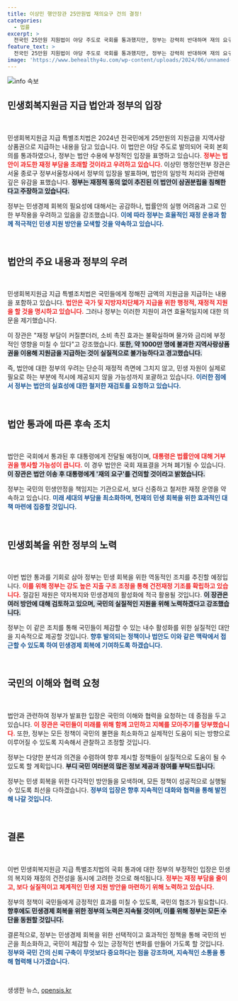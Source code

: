 ```yaml
---
title: 이상민 행안장관 25만원법 재의요구 건의 결정!
categories:
  - 법률
excerpt: >
  전국민 25만원 지원법이 야당 주도로 국회를 통과했지만, 정부는 강력히 반대하며 재의 요구를 건의할 예정. 재정 부담과 법적 문제를 강조하는 정부의 입장은 민생 회복의 방법론에 대한 논쟁을 불러오고 있다. 법안의 운명은 이제 대통령의 손에 달렸다!
feature_text: >
  전국민 25만원 지원법이 야당 주도로 국회를 통과했지만, 정부는 강력히 반대하며 재의 요구를 건의할 예정. 재정 부담과 법적 문제를 강조하는 정부의 입장은 민생 회복의 방법론에 대한 논쟁을 불러오고 있다. 법안의 운명은 이제 대통령의 손에 달렸다!
image: 'https://www.behealthy4u.com/wp-content/uploads/2024/06/unnamed-file.png'
---
```


<p><img src="https://www.behealthy4u.com/wp-content/uploads/2024/06/unnamed-file.png" alt="info 속보" /></p>

<h2 data-ke-size="size26">민생회복지원금 지급 법안과 정부의 입장</h2>

<p data-ke-size="size16">&nbsp;</p>

<p>민생회복지원금 지급 특별조치법은 2024년 전국민에게 25만원의 지원금을 지역사랑상품권으로 지급하는 내용을 담고 있습니다. 이 법안은 야당 주도로 발의되어 국회 본회의를 통과하였으나, 정부는 법안 수용에 부정적인 입장을 표명하고 있습니다. <b><span style="color: #ee2323;">정부는 법안이 과도한 재정 부담을 초래할 것이라고 우려하고 있습니다.</span></b> 이상민 행정안전부 장관은 서울 종로구 정부서울청사에서 정부의 입장을 발표하며, 법안의 일방적 처리와 관련해 깊은 유감을 표했습니다. <b><span style="background-color: #21538527;">정부는 재정적 동의 없이 추진된 이 법안이 삼권분립을 침해한다고 주장하고 있습니다.</span></b> </p>

<p>정부는 민생경제 회복의 필요성에 대해서는 공감하나, 법률안의 실행 어려움과 그로 인한 부작용을 우려하고 있음을 강조했습니다. <b><span style="color: #1a5490;">이에 따라 정부는 효율적인 재정 운용과 함께 적극적인 민생 지원 방안을 모색할 것을 약속하고 있습니다.</span></b></p>

<p data-ke-size="size16">&nbsp;</p>

<h2 data-ke-size="size26">법안의 주요 내용과 정부의 우려</h2>

<p data-ke-size="size16">&nbsp;</p>

<p>민생회복지원금 지급 특별조치법은 국민들에게 정해진 금액의 지원금을 지급하는 내용을 포함하고 있습니다. <b><span style="color: #ee2323;">법안은 국가 및 지방자치단체가 지급을 위한 행정적, 재정적 지원을 할 것을 명시하고 있습니다.</span></b> 그러나 정부는 이러한 지원이 과연 효율적일지에 대한 의문을 제기했습니다.</p>

<p>이 장관은 "재정 부담이 커질뿐더러, 소비 촉진 효과는 불확실하며 물가와 금리에 부정적인 영향을 미칠 수 있다"고 강조했습니다. <b><span style="background-color: #21538527;">또한, 약 1000만 명에 불과한 지역사랑상품권을 이용해 지원금을 지급하는 것이 실질적으로 불가능하다고 경고했습니다.</span></b> </p>

<p>즉, 법안에 대한 정부의 우려는 단순히 재정적 측면에 그치지 않고, 민생 자원이 실제로 필요로 하는 부분에 적시에 제공되지 않을 가능성까지 포괄하고 있습니다. <b><span style="color: #1a5490;">이러한 점에서 정부는 법안의 실효성에 대한 철저한 재검토를 요청하고 있습니다.</span></b></p>

<p data-ke-size="size16">&nbsp;</p>

<h2 data-ke-size="size26">법안 통과에 따른 후속 조치</h2>

<p data-ke-size="size16">&nbsp;</p>

<p>법안은 국회에서 통과된 후 대통령에게 전달될 예정이며, <b><span style="color: #ee2323;">대통령은 법률안에 대해 거부권을 행사할 가능성이 큽니다.</span></b> 이 경우 법안은 국회 재표결을 거쳐 폐기될 수 있습니다. <b><span style="background-color: #21538527;">이 장관은 법안 이송 후 대통령에게 '재의 요구'를 건의할 것이라고 밝혔습니다.</span></b> </p>

<p>정부는 국민의 민생안정을 책임지는 기관으로서, 보다 신중하고 철저한 재정 운영을 약속하고 있습니다. <b><span style="color: #1a5490;">미래 세대의 부담을 최소화하며, 현재의 민생 회복을 위한 효과적인 대책 마련에 집중할 것입니다.</span></b> </p>

<p data-ke-size="size16">&nbsp;</p>

<h2 data-ke-size="size26">민생회복을 위한 정부의 노력</h2>

<p data-ke-size="size16">&nbsp;</p>

<p>이번 법안 통과를 기회로 삼아 정부는 민생 회복을 위한 역동적인 조치를 추진할 예정입니다. <b><span style="color: #ee2323;">이를 위해 정부는 강도 높은 지출 구조 조정을 통해 건전재정 기조를 확립하고 있습니다.</span></b> 절감된 재원은 약자복지와 민생경제의 활성화에 적극 활용될 것입니다. <b><span style="background-color: #21538527;">이 장관은 여러 방안에 대해 검토하고 있으며, 국민의 실질적인 지원을 위해 노력하겠다고 강조했습니다.</span></b> </p>

<p>정부는 이 같은 조치를 통해 국민들이 체감할 수 있는 내수 활성화를 위한 실질적인 대안을 지속적으로 제공할 것입니다. <b><span style="color: #1a5490;">향후 발의되는 정책이나 법안도 이와 같은 맥락에서 접근할 수 있도록 하여 민생경제 회복에 기여하도록 하겠습니다.</span></b></p>

<p data-ke-size="size16">&nbsp;</p>

<h2 data-ke-size="size26">국민의 이해와 협력 요청</h2>

<p data-ke-size="size16">&nbsp;</p>

<p>법안과 관련하여 정부가 발표한 입장은 국민의 이해와 협력을 요청하는 데 중점을 두고 있습니다. <b><span style="color: #ee2323;">이 장관은 국민들이 미래를 위해 함께 고민하고 지혜를 모아주기를 당부했습니다.</span></b> 또한, 정부는 모든 정책이 국민의 불편을 최소화하고 실제적인 도움이 되는 방향으로 이루어질 수 있도록 지속해서 관찰하고 조정할 것입니다.</p>

<p>정부는 다양한 분석과 의견을 수렴하여 향후 제시할 정책들이 실질적으로 도움이 될 수 있도록 할 계획입니다. <b><span style="background-color: #21538527;">부디 국민 여러분의 많은 정보 제공과 참여를 부탁드립니다.</span></b> </p>

<p>정부는 민생 회복을 위한 다각적인 방안들을 모색하며, 모든 정책이 성공적으로 실행될 수 있도록 최선을 다하겠습니다. <b><span style="color: #1a5490;">정부의 입장은 향후 지속적인 대화와 협력을 통해 발전해 나갈 것입니다.</span></b></p>

<p data-ke-size="size16">&nbsp;</p>

<h2 data-ke-size="size26">결론</h2>

<p data-ke-size="size16">&nbsp;</p>

<p>이번 민생회복지원금 지급 특별조치법의 국회 통과에 대한 정부의 부정적인 입장은 민생의 복지와 재정의 건전성을 동시에 고려한 것으로 해석됩니다. <b><span style="color: #ee2323;">정부는 재정 부담을 줄이고, 보다 실질적이고 체계적인 민생 지원 방안을 마련하기 위해 노력하고 있습니다.</span></b> </p>

<p>정부의 정책이 국민들에게 긍정적인 효과를 미칠 수 있도록, 국민의 협조가 필요합니다. <b><span style="background-color: #21538527;">향후에도 민생경제 회복을 위한 정부의 노력은 지속될 것이며, 이를 위해 정부는 모든 수단을 동원할 것입니다.</span></b> </p>

<p>결론적으로, 정부는 민생경제 회복을 위한 선택적이고 효과적인 정책을 통해 국민의 빈곤을 최소화하고, 국민이 체감할 수 있는 긍정적인 변화를 만들어 가도록 할 것입니다. <b><span style="color: #1a5490;">정부와 국민 간의 신뢰 구축이 무엇보다 중요하다는 점을 강조하며, 지속적인 소통을 통해 협력해 나가겠습니다.</span></b></p>

<p data-ke-size="size16">&nbsp;</p>
생생한 뉴스, <a href="https://opensis.kr" rel="dofollow">opensis.kr</a>


